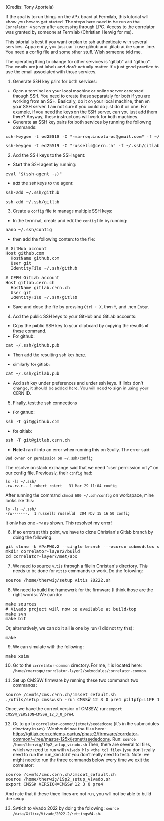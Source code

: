 (Credits: Tony Aportela)

If the goal is to run things on the APx board at Fermilab, this tutorial will show you how to get started. The steps here need to be run on the `Correlator 4` server after accessing through LPC. Access to the correlator was granted by someone at Fermilab (Christian Herwig for me). 

This tutorial is best if you want or plan to ssh authenticate with several services. Apparently, you just can't use github and gitlab at the same time. You need a config file and some other stuff. Wish someone told me.

The operating thing to change for other services is "gitlab" and "github". The emails are just labels and don't actually matter. It's just good practice to use the email associated with those services.

1. Generate SSH key pairs for both services:

-   Open a terminal on your local machine or online server accessed through SSH. You need to create these separately for both if you are working from an SSH. Basically, do it on your local machine, then on your SSH server. I am not sure if you could do just do it on one. For example, if you need the keys on the SSH server, can you just add them there? Anyway, these instructions will work for both machines.
-   Generate an SSH key pairs for both services by running the following commands:

<pre>
ssh-keygen -t ed25519 -C "rmarroquinsolares@gmail.com" -f ~/.ssh/github
</pre>

<pre>
ssh-keygen -t ed25519 -C "russelld@cern.ch" -f ~/.ssh/gitlab
</pre>

2. Add the SSH keys to the SSH agent:

* Start the SSH agent by running:
<pre>
eval "$(ssh-agent -s)"
</pre>

* add the ssh keys to the agent:
<pre>
ssh-add ~/.ssh/github
</pre>

<pre>
ssh-add ~/.ssh/gitlab
</pre>

3. Create a `config` file to manage multiple SSH keys:

 * In the terminal, create and edit the `config` file by running:
<pre>
nano ~/.ssh/config
</pre>

  * then add the following content to the file:
<pre>
# GitHub account
Host github.com
  HostName github.com
  User git
  IdentityFile ~/.ssh/github

# CERN GitLab account
Host gitlab.cern.ch
  HostName gitlab.cern.ch
  User git
  IdentityFile ~/.ssh/gitlab
</pre>

  * Save and close the file by pressing `Ctrl + X`, then `Y`, and then `Enter`.

4. Add the public SSH keys to your GitHub and GitLab accounts:
-   Copy the public SSH key to your clipboard by copying the results of these command.
- For github:
<pre>
cat ~/.ssh/github.pub
</pre>

* Then add the resulting ssh key [here](https://github.com/settings/ssh/new).

* similarly for gitlab:
<pre>
cat ~/.ssh/gitlab.pub
</pre>
* Add ssh key under preferences and under ssh keys. If links don't change, it should be added [here](https://gitlab.cern.ch/-/profile/keys). You will need to sign in using your CERN ID.

5. Finally, test the ssh connections
* For github:
<pre>
ssh -T git@github.com
</pre>

* for gitlab:
<pre>
ssh -T git@gitlab.cern.ch
</pre>

   * **Note**:I ran it into an error when running this on Scully. The error said:
   ```
   Bad owner or permission on ~/.ssh/config
   ```
   The resolve on stack exchange said that we need "user permission only" on our config file. Previously, their `config` had:
   ```
   ls -la ~/.ssh/
   -rw-rw-r-- 1 robert robert   31 Mar 29 11:04 config
   ```
   After running the command `chmod 600 ~/.ssh/config` on workspace, mine looks like this:
   ```
   ls -la ~/.ssh/
   -rw-------.  1 russelld russelld  204 Nov 15 16:50 config
   ```
   It only has one `-rw` as shown. This resolved my error! 


6. If no errors at this point, we have to clone Christian's Gitlab branch by doing the following: 

<pre>
git clone -b APxFWSv2 --single-branch --recurse-submodules ssh://git@gitlab.cern.ch:7999/cms-cactus/phase2/firmware/correlator-layer2.git
mkdir correlator-layer2/build
cd correlator-layer2/met/apx
</pre>

7. We need to source `vitis` through a file in Christian's directory. This needs to be done for `Vitis` commands to work. Do the following:
<pre>
source /home/therwig/setup_vitis_20222.sh
</pre>

8. We need to build the framework for the firmware (I think those are the right words). We can do:
<pre>
make sources
# Vivado project will now be available at build/top
make syn
make bit
</pre>

Or, alternatively, we can do it all in one by run (I did not try this):

<pre>
make
</pre>

9. We can simulate with the following:
<pre>
make xsim
</pre>

10. Go to the `correlator-common` directory. For me, it is located here: `/home/rmarroqu/correlator-layer2/submodules/correlator-common`.

11. Set up CMSSW firmware by running these two commands two commands :
<pre>
source /cvmfs/cms.cern.ch/cmsset_default.sh
./utils/setup_cmssw.sh -run CMSSW_12_3_0_pre4 p2l1pfp:L1PF_12_3_X lict-125x-v1.15
</pre>
Once, we have the correct version of CMSSW, run: `export CMSSW_VERSION=CMSSW_12_3_0_pre4`.

12. Go to go to `correlator-common/jetmet/seededcone` (it’s in the submodules directory in `APx`). We should see the files here: https://gitlab.cern.ch/cms-cactus/phase2/firmware/correlator-common/-/tree/master-125x/jetmet/seededcone. Run:
`source /home/therwig/19p2_setup_vivado.sh`
Then, there are several tcl files, which we need to run with `vivado_hls <the tcl file>` (you don’t really need to run the run_Sim.tcl if you don’t really need to test).
Note: we might need to run the three commands below every time we exit the correlator: 
<pre>
source /cvmfs/cms.cern.ch/cmsset_default.sh
source /home/therwig/19p2_setup_vivado.sh
export CMSSW_VERSION=CMSSW_12_3_0_pre4
</pre>

And note that if these three lines are not run, you will not be able to build the setup.

13. Swtich to vivado 2022 by doing the following:
 `source /data/Xilinx/Vivado/2022.2/settings64.sh`.

